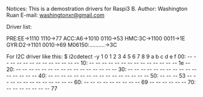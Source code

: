 Notices: This is a demostration drivers for Raspi3 B.
Author: Washington Ruan
E-mail: washingtonxr@gmail.com

Driver list:

PRE:EE->1110 1110->77
ACC:A6->1010 0110->53
HMC:3C->1100 0011->1E
GYR:D2->1101 0010->69
M06150:..........->3C

For I2C driver like this:
$ i2cdetect -y 1
     0  1  2  3  4  5  6  7  8  9  a  b  c  d  e  f
00:          -- -- -- -- -- -- -- -- -- -- -- -- -- 
10: -- -- -- -- -- -- -- -- -- -- -- -- -- -- 1e -- 
20: -- -- -- -- -- -- -- -- -- -- -- -- -- -- -- -- 
30: -- -- -- -- -- -- -- -- -- -- -- -- -- -- -- -- 
40: -- -- -- -- -- -- -- -- -- -- -- -- -- -- -- -- 
50: -- -- -- 53 -- -- -- -- -- -- -- -- -- -- -- -- 
60: -- -- -- -- -- -- -- -- -- 69 -- -- -- -- -- -- 
70: -- -- -- -- -- -- -- 77   


